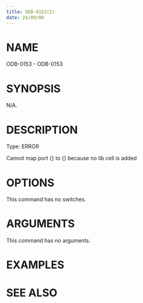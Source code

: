 ```yaml
---
title: ODB-0153(2)
date: 24/09/08
---
```


# NAME

ODB-0153 - ODB-0153

# SYNOPSIS

N/A.

# DESCRIPTION

Type: ERROR

Cannot map port {} to {} because no lib cell is added

# OPTIONS

This command has no switches.

# ARGUMENTS

This command has no arguments.

# EXAMPLES

# SEE ALSO
